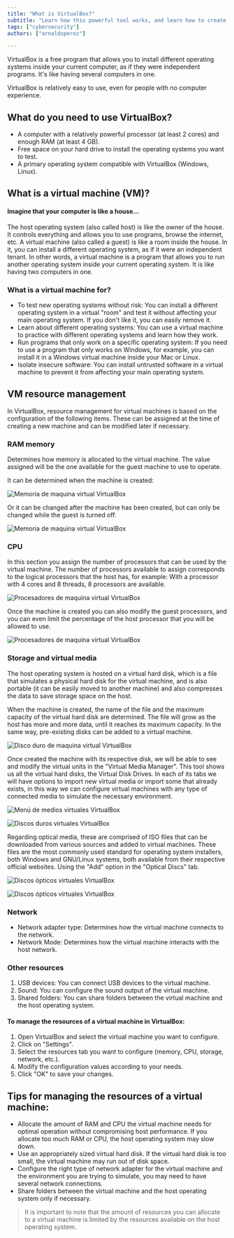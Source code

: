 ```yaml
---
title: "What is VirtualBox?"
subtitle: "Learn how this powerful tool works, and learn how to create a virtual machine."
tags: ["cybersecurity"]
authors: ["arnaldoperez"]

---
```


VirtualBox is a free program that allows you to install different operating systems inside your current computer, as if they were independent programs. It's like having several computers in one.

VirtualBox is relatively easy to use, even for people with no computer experience.

## What do you need to use VirtualBox?

- A computer with a relatively powerful processor (at least 2 cores) and enough RAM (at least 4 GB).
- Free space on your hard drive to install the operating systems you want to test.
- A primary operating system compatible with VirtualBox (Windows, Linux).

## What is a virtual machine (VM)?

#### Imagine that your computer is like a house...
The host operating system (also called host) is like the owner of the house. It controls everything and allows you to use programs, browse the internet, etc.
A virtual machine (also called a guest) is like a room inside the house. In it, you can install a different operating system, as if it were an independent tenant.
In other words, a virtual machine is a program that allows you to run another operating system inside your current operating system. It is like having two computers in one.

### What is a virtual machine for?

- To test new operating systems without risk: You can install a different operating system in a virtual "room" and test it without affecting your main operating system. If you don't like it, you can easily remove it.
- Learn about different operating systems: You can use a virtual machine to practice with different operating systems and learn how they work.
- Run programs that only work on a specific operating system: If you need to use a program that only works on Windows, for example, you can install it in a Windows virtual machine inside your Mac or Linux.
- Isolate insecure software: You can install untrusted software in a virtual machine to prevent it from affecting your main operating system.

## VM resource management

In VirtualBox, resource management for virtual machines is based on the configuration of the following items. These can be assigned at the time of creating a new machine and can be modified later if necessary.

### RAM memory

Determines how memory is allocated to the virtual machine. The value assigned will be the one available for the guest machine to use to operate. 

It can be determined when the machine is created:

![Memoria de maquina virtual VirtualBox](https://github.com/4GeeksAcademy/cybersecurity-syllabus/blob/main/assets/vb-memoria.png?raw=true)

Or it can be changed after the machine has been created, but can only be changed while the guest is turned off.

![Memoria de maquina virtual VirtualBox](https://github.com/4GeeksAcademy/cybersecurity-syllabus/blob/main/assets/vb-maquina-config-memoria.png?raw=true)

### CPU

In this section you assign the number of processors that can be used by the virtual machine. The number of processors available to assign corresponds to the logical processors that the host has, for example: With a processor with 4 cores and 8 threads, 8 processors are available.

![Procesadores de maquina virtual VirtualBox](https://github.com/4GeeksAcademy/cybersecurity-syllabus/blob/main/assets/vb-maquina-creacion-cpu.png?raw=true)

Once the machine is created you can also modify the guest processors, and you can even limit the percentage of the host processor that you will be allowed to use.

![Procesadores de maquina virtual VirtualBox](https://github.com/4GeeksAcademy/cybersecurity-syllabus/blob/main/assets/vb-maquina-config-memoria-cpu.png?raw=true)

### Storage and virtual media

The host operating system is hosted on a virtual hard disk, which is a file that simulates a physical hard disk for the virtual machine, and is also portable (it can be easily moved to another machine) and also compresses the data to save storage space on the host.

When the machine is created, the name of the file and the maximum capacity of the virtual hard disk are determined. The file will grow as the host has more and more data, until it reaches its maximum capacity. In the same way, pre-existing disks can be added to a virtual machine.

![Disco duro de maquina virtual VirtualBox](https://github.com/4GeeksAcademy/cybersecurity-syllabus/blob/main/assets/vb-maquina-creacion-dd.png?raw=true)

Once created the machine with its respective disk, we will be able to see and modify the virtual units in the "Virtual Media Manager". This tool shows us all the virtual hard disks, the Virtual Disk Drives. In each of its tabs we will have options to import new virtual media or import some that already exists, in this way we can configure virtual machines with any type of connected media to simulate the necessary environment.

![Menú de medios virtuales VirtualBox](https://github.com/4GeeksAcademy/cybersecurity-syllabus/blob/main/assets/vb-menu-virtual-media.png?raw=true)

![Discos duros virtuales VirtualBox](https://github.com/4GeeksAcademy/cybersecurity-syllabus/blob/main/assets/vb-virtual-media-drives.png?raw=true)

Regarding optical media, these are comprised of ISO files that can be downloaded from various sources and added to virtual machines. These files are the most commonly used standard for operating system installers, both Windows and GNU/Linux systems, both available from their respective official websites. Using the "Add" option in the "Optical Discs" tab.

![Discos ópticos virtuales VirtualBox](https://github.com/4GeeksAcademy/cybersecurity-syllabus/blob/main/assets/vb-virtual-media-optical.png?raw=true)

![Discos ópticos virtuales VirtualBox](https://github.com/4GeeksAcademy/cybersecurity-syllabus/blob/main/assets/vb-maquina-config-optical-es.png?raw=true)
 
### Network

- Network adapter type: Determines how the virtual machine connects to the network.
- Network Mode: Determines how the virtual machine interacts with the host network.

### Other resources

1. USB devices: You can connect USB devices to the virtual machine.
2. Sound: You can configure the sound output of the virtual machine.
3. Shared folders: You can share folders between the virtual machine and the host operating system.

#### To manage the resources of a virtual machine in VirtualBox:

1. Open VirtualBox and select the virtual machine you want to configure.
2. Click on "Settings".
3. Select the resources tab you want to configure (memory, CPU, storage, network, etc.).
4. Modify the configuration values according to your needs.
5. Click "OK" to save your changes.

## Tips for managing the resources of a virtual machine:

- Allocate the amount of RAM and CPU the virtual machine needs for optimal operation without compromising host performance. If you allocate too much RAM or CPU, the host operating system may slow down.
- Use an appropriately sized virtual hard disk. If the virtual hard disk is too small, the virtual machine may run out of disk space.
- Configure the right type of network adapter for the virtual machine and the environment you are trying to simulate, you may need to have several network connections.
- Share folders between the virtual machine and the host operating system only if necessary.

> It is important to note that the amount of resources you can allocate to a virtual machine is limited by the resources available on the host operating system.